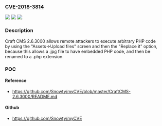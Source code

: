 ### [CVE-2018-3814](https://cve.mitre.org/cgi-bin/cvename.cgi?name=CVE-2018-3814)
![](https://img.shields.io/static/v1?label=Product&message=n%2Fa&color=blue)
![](https://img.shields.io/static/v1?label=Version&message=n%2Fa&color=blue)
![](https://img.shields.io/static/v1?label=Vulnerability&message=n%2Fa&color=brighgreen)

### Description

Craft CMS 2.6.3000 allows remote attackers to execute arbitrary PHP code by using the "Assets->Upload files" screen and then the "Replace it" option, because this allows a .jpg file to have embedded PHP code, and then be renamed to a .php extension.

### POC

#### Reference
- https://github.com/Snowty/myCVE/blob/master/CraftCMS-2.6.3000/README.md

#### Github
- https://github.com/Snowty/myCVE

